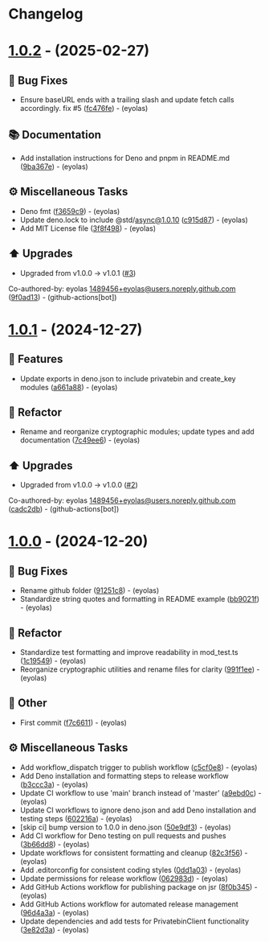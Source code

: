 # Changelog

# [1.0.2](https://github.com/eyolas/privatebin/compare/v1.0.1...v1.0.2) - (2025-02-27)

## <!-- 1 -->🐛 Bug Fixes

- Ensure baseURL ends with a trailing slash and update fetch calls accordingly.
  fix #5
  ([fc476fe](https://github.com/eyolas/privatebin/commit/fc476fe5940478fbfc962e1e75993da62599f64b)) -
  (eyolas)

## <!-- 3 -->📚 Documentation

- Add installation instructions for Deno and pnpm in README.md
  ([9ba367e](https://github.com/eyolas/privatebin/commit/9ba367e265f18f8acf1dd7211764755ed5088519)) -
  (eyolas)

## <!-- 7 -->⚙️ Miscellaneous Tasks

- Deno fmt
  ([f3659c9](https://github.com/eyolas/privatebin/commit/f3659c9fb9b64972c0abb67f97d1113213a383bf)) -
  (eyolas)
- Update deno.lock to include @std/async@1.0.10
  ([c915d87](https://github.com/eyolas/privatebin/commit/c915d87e119565911470971ec4c8b4b71013ffea)) -
  (eyolas)
- Add MIT License file
  ([3f8f498](https://github.com/eyolas/privatebin/commit/3f8f498d7482d3e7e347a74e350daa0b49328cd3)) -
  (eyolas)

## <!-- 9 -->⬆️ Upgrades

- Upgraded from v1.0.0 -> v1.0.1
  ([#3](https://github.com/eyolas/privatebin/issues/3))

Co-authored-by: eyolas <1489456+eyolas@users.noreply.github.com>
([9f0ad13](https://github.com/eyolas/privatebin/commit/9f0ad13389d8e8f773ef554860972ae2fae60b2a)) -
(github-actions[bot])

# [1.0.1](https://github.com/eyolas/privatebin/compare/v1.0.0...v1.0.1) - (2024-12-27)

## <!-- 0 -->🚀 Features

- Update exports in deno.json to include privatebin and create_key modules
  ([a661a88](https://github.com/eyolas/privatebin/commit/a661a887af69e79ce88f2454394e0d56688de97d)) -
  (eyolas)

## <!-- 2 -->🚜 Refactor

- Rename and reorganize cryptographic modules; update types and add
  documentation
  ([7c49ee6](https://github.com/eyolas/privatebin/commit/7c49ee6c96eb34206ede84821cfbeae173737302)) -
  (eyolas)

## <!-- 9 -->⬆️ Upgrades

- Upgraded from v1.0.0 -> v1.0.0
  ([#2](https://github.com/eyolas/privatebin/issues/2))

Co-authored-by: eyolas <1489456+eyolas@users.noreply.github.com>
([cadc2db](https://github.com/eyolas/privatebin/commit/cadc2dba9ddf245a65ee01ae0ce7e718b5297723)) -
(github-actions[bot])

# [1.0.0](https://github.com/eyolas/privatebin/tree/v1.0.0) - (2024-12-20)

## <!-- 1 -->🐛 Bug Fixes

- Rename github folder
  ([91251c8](https://github.com/eyolas/privatebin/commit/91251c8d32a58238ddb98d9368803997e15d5083)) -
  (eyolas)
- Standardize string quotes and formatting in README example
  ([bb9021f](https://github.com/eyolas/privatebin/commit/bb9021fb8f8e49600a6a29d112add48c2407a87b)) -
  (eyolas)

## <!-- 2 -->🚜 Refactor

- Standardize test formatting and improve readability in mod_test.ts
  ([1c19549](https://github.com/eyolas/privatebin/commit/1c195493d63a48821d01476f63a9726b7f5207d6)) -
  (eyolas)
- Reorganize cryptographic utilities and rename files for clarity
  ([991f1ee](https://github.com/eyolas/privatebin/commit/991f1ee8e983a3e4af59e4be611ddf832c3404d4)) -
  (eyolas)

## <!-- 30 -->📝 Other

- First commit
  ([f7c6611](https://github.com/eyolas/privatebin/commit/f7c6611df57765a87bdb60e066453c10c5fa5588)) -
  (eyolas)

## <!-- 7 -->⚙️ Miscellaneous Tasks

- Add workflow_dispatch trigger to publish workflow
  ([c5cf0e8](https://github.com/eyolas/privatebin/commit/c5cf0e831f2efa074c4884e707585ce9e124fad4)) -
  (eyolas)
- Add Deno installation and formatting steps to release workflow
  ([b3ccc3a](https://github.com/eyolas/privatebin/commit/b3ccc3a268b3489f9fb9f29070c2e5b930d688d5)) -
  (eyolas)
- Update CI workflow to use 'main' branch instead of 'master'
  ([a9ebd0c](https://github.com/eyolas/privatebin/commit/a9ebd0c49f1dad64f6968ac44e3b7541f98b3629)) -
  (eyolas)
- Update CI workflows to ignore deno.json and add Deno installation and testing
  steps
  ([602216a](https://github.com/eyolas/privatebin/commit/602216acc494b1366aca2df73ce8c5d5a19b9c4a)) -
  (eyolas)
- [skip ci] bump version to 1.0.0 in deno.json
  ([50e9df3](https://github.com/eyolas/privatebin/commit/50e9df37f3504c128dc8d3b211aa7231086bb701)) -
  (eyolas)
- Add CI workflow for Deno testing on pull requests and pushes
  ([3b66dd8](https://github.com/eyolas/privatebin/commit/3b66dd82fd788e09b576432c817113730a8238a3)) -
  (eyolas)
- Update workflows for consistent formatting and cleanup
  ([82c3f56](https://github.com/eyolas/privatebin/commit/82c3f568cabeefe6c8014c60bb8656257b5ff370)) -
  (eyolas)
- Add .editorconfig for consistent coding styles
  ([0dd1a03](https://github.com/eyolas/privatebin/commit/0dd1a0343839fae9e424994a64ca2d4fb60e219b)) -
  (eyolas)
- Update permissions for release workflow
  ([062983d](https://github.com/eyolas/privatebin/commit/062983d38c75073720cc33d8d549ba478aae8d80)) -
  (eyolas)
- Add GitHub Actions workflow for publishing package on jsr
  ([8f0b345](https://github.com/eyolas/privatebin/commit/8f0b3459d652f0cd11307ff4b95e5b2f0fada56a)) -
  (eyolas)
- Add GitHub Actions workflow for automated release management
  ([96d4a3a](https://github.com/eyolas/privatebin/commit/96d4a3afb645200ea7ce88dfbfc4a9b667926b20)) -
  (eyolas)
- Update dependencies and add tests for PrivatebinClient functionality
  ([3e82d3a](https://github.com/eyolas/privatebin/commit/3e82d3a875288ff3c63d7e39ba74f01795877b3d)) -
  (eyolas)

<!-- generated by git-cliff -->
